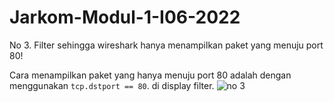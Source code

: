 # Jarkom-Modul-1-I06-2022
No 3. Filter sehingga wireshark hanya menampilkan paket yang menuju port 80! 

Cara menampilkan paket yang hanya menuju port 80 adalah dengan menggunakan ```tcp.dstport == 80```. di display filter. 
![no 3](https://user-images.githubusercontent.com/112471006/191893444-9af2d7d3-e47a-4ef3-8fba-0a9c537804f2.png)

